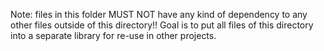 Note: files in this folder MUST NOT have any kind of dependency to any other files outside of this directory!!
Goal is to put all files of this directory into a separate library for re-use in other projects.
